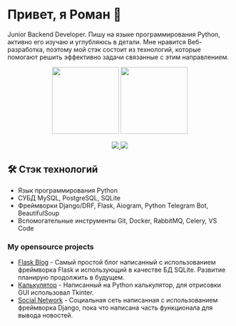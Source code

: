 # Привет, я Роман 👋
Junior Backend Developer. Пишу на языке программирования Python, активно его изучаю и углубляюсь в детали.
Мне нравится Веб-разработка, поэтому мой стэк состоит из технологий, которые помогают решить эффективно задачи связанные с этим направлением.

<p align='center'>
   <a href="https://github-readme-stats.vercel.app/api?username=romanpaltsev&show_icons=true&count_private=true"><img
           height=150
           src="https://github-readme-stats.vercel.app/api?username=romanpaltsev&show_icons=true&count_private=true"/></a>
   <a href="https://github-readme-stats.vercel.app/api/top-langs/?username=romanpaltsev&layout=compact"><img height=150
                                                                  src="https://github-readme-stats.vercel.app/api/top-langs/?username=romanpaltsev&layout=compact"/></a>
</p>

<p align='center'>
   <a href="mailto:roman.palcev@gmail.com">
       <img src="https://img.shields.io/badge/Gmail-D14836?style=for-the-badge&logo=gmail&logoColor=white"/>
   </a>
   <a href="https://t.me/roman_paltsev">
       <img src="https://img.shields.io/badge/Telegram-2CA5E0?style=for-the-badge&logo=telegram&logoColor=white"/>
   </a>

## 🛠 Стэк технологий
*   Язык программирования Python
*   СУБД MySQL, PostgreSQL, SQLite
*   Фреймворки Django/DRF, Flask, Aiogram, Python Telegram Bot, BeautifulSoup
*   Вспомогательные инструменты Git, Docker, RabbitMQ, Celery, VS Code

### My opensource projects

*   [Flask Blog](https://github.com/romanpaltsev/flask-blog) - Самый простой блог написанный с использованием фреймворка Flask и использующий в качестве БД SQLite. Развитие планирую продолжить в будущем.
*   [Калькулятор](https://github.com/romanpaltsev/calculator-on-python) - Написанный на Python калькулятор, для отрисовки GUI использовал Tkinter.
*   [Social Network](https://github.com/romanpaltsev/social-network) - Социальная сеть написанная с использованием фреймворка Django, пока что написана часть функционала для вывода новостей.
